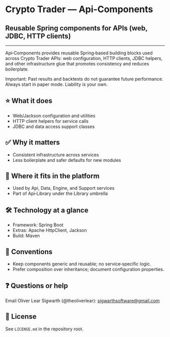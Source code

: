 # Crypto Trader — Api-Components
## Reusable Spring components for APIs (web, JDBC, HTTP clients)

---

Api‑Components provides reusable Spring‑based building blocks used across
Crypto Trader APIs: web configuration, HTTP clients, JDBC helpers, and other
infrastructure glue that promotes consistency and reduces boilerplate.

Important: Past results and backtests do not guarantee future performance.
Always start in paper mode. Liability is your own.

## ⭐️ What it does
- Web/Jackson configuration and utilities
- HTTP client helpers for service calls
- JDBC and data access support classes

## ✅ Why it matters
- Consistent infrastructure across services
- Less boilerplate and safer defaults for new modules

## 🔗 Where it fits in the platform
- Used by Api, Data, Engine, and Support services
- Part of Api‑Library under the Library umbrella

## 🛠️ Technology at a glance
- Framework: Spring Boot
- Extras: Apache HttpClient, Jackson
- Build: Maven

## 📝 Conventions
- Keep components generic and reusable; no service‑specific logic.
- Prefer composition over inheritance; document configuration properties.

## ❓ Questions or help
Email Oliver Lear Sigwarth (@theoliverlear): sigwarthsoftware@gmail.com

## 📄 License
See `LICENSE.md` in the repository root.
